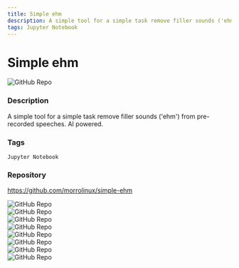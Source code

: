```yaml
---
title: Simple ehm
description: A simple tool for a simple task remove filler sounds ('ehm') from pre-recorded speeches. AI powered.
tags: Jupyter Notebook
---
```

        

# Simple ehm

![GitHub Repo](https://img.shields.io/static/v1?label=category&message=opensource&color=green)

### Description

A simple tool for a simple task remove filler sounds ('ehm') from pre-recorded speeches. AI powered.

### Tags

`Jupyter Notebook`

### Repository

https://github.com/morrolinux/simple-ehm

![GitHub Repo](https://img.shields.io/github/stars/morrolinux/simple-ehm?style=social)<br />![GitHub Repo](https://img.shields.io/github/forks/morrolinux/simple-ehm?style=social)<br />![GitHub Repo](https://img.shields.io/github/v/tag/morrolinux/simple-ehm?style=social)<br />![GitHub Repo](https://img.shields.io/github/contributors/morrolinux/simple-ehm)<br />![GitHub Repo](https://img.shields.io/github/issues-pr/morrolinux/simple-ehm)<br />![GitHub Repo](https://img.shields.io/github/issues/morrolinux/simple-ehm)<br />![GitHub Repo](https://img.shields.io/github/license/morrolinux/simple-ehm)<br />![GitHub Repo](https://img.shields.io/github/last-commit/morrolinux/simple-ehm)<br />